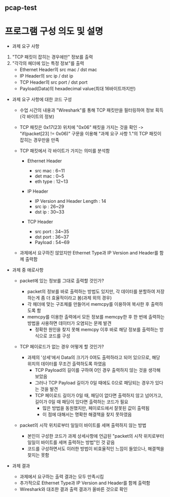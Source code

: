 ## pcap-test

프로그램 구성 의도 및 설명
==================
* 과제 요구 사항  
1. "TCP 패킷이 잡히는 경우에만" 정보를 출력
2. "각각의 헤더에 있는 특정 정보"를 출력
    - Ethernet Header의 src mac / dst mac
    - IP Header의 src ip / dst ip
    - TCP Header의 src port / dst port
    - Payload(Data)의 hexadecimal value(최대 16바이트까지만)

* 과제 요구 사항에 대한 코드 구성

  - 수업 시간의 내용과 "Wireshark"를 통해 TCP 패킷만을 필터링하여 정보 획득(각 바이트의 정보)
  
  - TCP 패킷은 0x17(23) 위치에 "0x06" 패킷을 가지는 것을 확인
    -> "if(packet[23] != 0x06)" 구문을 이용해 "과제 요구 사항 1."의 TCP 패킷이 잡히는 경우만을 만족
  - TCP 패킷에서 각 바이트가 가지는 의미를 분석함
    - Ethernet Header
      - src mac : 6~11
      - det mac : 0~5
      - eth type : 12~13
  
    - IP Header
      - IP Version and Header Length : 14
      - src ip : 26~29
      - dst ip : 30~33
  
    - TCP Header
      - src port : 34~35
      - dst port : 36~37
      - Payload  : 54~69
  
  - 과제에서 요구하진 않았지만 Ethernet Type과 IP Version and Header를 함께 출력함

* 과제 중 애로사항

  - packet에 있는 정보를 그대로 출력할 것인가?
    - packet의 정보를 바로 출력하는 방법도 있지만, 각 데이터를 분할하여 저장하는게 좀 더 효율적이라고 봄(과제 외의 경우)
    - 각 헤더에 맞는 구조체를 만들어서 memcpy를 이용하여 복사한 후 출력하도록 함
    - memcpy를 이용한 출력에서 모든 정보를 memcpy한 후 한 번에 출력하는 방법을 사용하면 데이터가 오염되는 문제 발견
      - 정확한 원인을 찾지 못해 memcpy 이후 바로 해당 정보를 출력하는 방식으로 코드를 구성
      
  - TCP 페이로드가 없는 경우 어떻게 할 것인가?
    - 과제의 '상세'에서 Data의 크기가 0여도 출력하라고 되어 있으므로, 해당 위치의 데이터를 무조건 출력하도록 하였음
      - TCP Payload의 길이를 구하여 0인 경우 출력하지 않는 것을 생각해 보았음
      - 그러나 TCP Payload 길이가 0일 때에도 0으로 패딩되는 경우가 있다는 것을 발견
      - TCP 페이로드 길이가 0일 때, 패딩이 없다면 출력하지 않고 넘어가고, 길이가 0일 때 패딩이 있다면 출력하는 코드가 필요
        - 많은 방법을 동원했지만, 페이로드에서 잘못된 값이 출력됨 
        - 이 점에 대해서는 명확한 해결책을 찾지 못하였음
    
  - packet의 시작 위치로부터 일일이 바이트를 세며 출력하지 않는 방법
    - 본인이 구성한 코드가 과제 상세사항에 언급된 "packet의 시작 위치로부터 일일이 바이트를 세며 출력하는 방법"인 것 같음
    - 코드를 구성하면서도 이러한 방법이 비효율적인 느낌이 들었으나, 해결책을 찾지는 못함
 
* 과제 결과
  - 과제에서 요구하는 출력 결과는 모두 만족시킴
  - 추가적으로 Ethernet Type과 IP Version and Header를 함께 출력함
  - Wireshark와 대조한 결과 출력 결과가 올바른 것으로 확인
